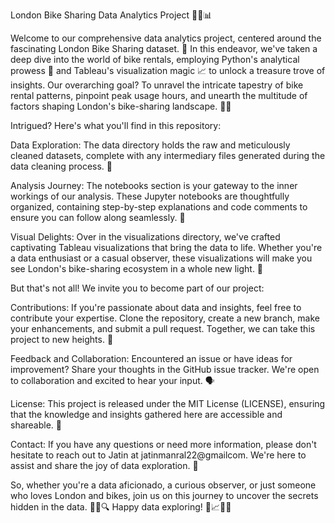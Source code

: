 
London Bike Sharing Data Analytics Project 🚴‍♂️📊

Welcome to our comprehensive data analytics project, centered around the fascinating London Bike Sharing dataset. 🌟 In this endeavor, we've taken a deep dive into the world of bike rentals, employing Python's analytical prowess 🐍 and Tableau's visualization magic 📈 to unlock a treasure trove of insights. Our overarching goal? To unravel the intricate tapestry of bike rental patterns, pinpoint peak usage hours, and unearth the multitude of factors shaping London's bike-sharing landscape. 🕵️‍♀️

Intrigued? Here's what you'll find in this repository:

Data Exploration: The data directory holds the raw and meticulously cleaned datasets, complete with any intermediary files generated during the data cleaning process. 🧹

Analysis Journey: The notebooks section is your gateway to the inner workings of our analysis. These Jupyter notebooks are thoughtfully organized, containing step-by-step explanations and code comments to ensure you can follow along seamlessly. 📓

Visual Delights: Over in the visualizations directory, we've crafted captivating Tableau visualizations that bring the data to life. Whether you're a data enthusiast or a casual observer, these visualizations will make you see London's bike-sharing ecosystem in a whole new light. 🌆

But that's not all! We invite you to become part of our project:

Contributions: If you're passionate about data and insights, feel free to contribute your expertise. Clone the repository, create a new branch, make your enhancements, and submit a pull request. Together, we can take this project to new heights. 🚀

Feedback and Collaboration: Encountered an issue or have ideas for improvement? Share your thoughts in the GitHub issue tracker. We're open to collaboration and excited to hear your input. 🗣️

License: This project is released under the MIT License (LICENSE), ensuring that the knowledge and insights gathered here are accessible and shareable. 📜

Contact: If you have any questions or need more information, please don't hesitate to reach out to Jatin at jatinmanral22@gmailcom. We're here to assist and share the joy of data exploration. 📧

So, whether you're a data aficionado, a curious observer, or just someone who loves London and bikes, join us on this journey to uncover the secrets hidden in the data. 🚴‍♀️🔍 Happy data exploring! 🌟📈🚴‍♀️
